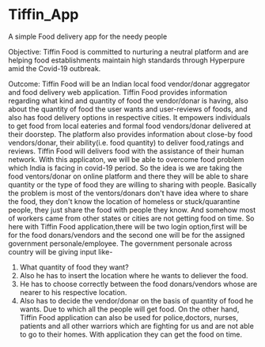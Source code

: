 # Tiffin_App
A simple Food delivery app for the needy people

Objective: Tiffin Food is committed to nurturing a neutral platform and are helping food establishments maintain high standards through Hyperpure amid the Covid-19 outbreak.

Outcome: Tiffin Food will be an Indian local food vendor/donar aggregator and food delivery web application. Tiffin Food provides information regarding what kind and quantity of food the vendor/donar is having, also about the quantity of food the user wants and user-reviews of foods, and also has food delivery options in respective cities.
It empowers individuals to get food from local eateries and formal food vendors/donar delivered at their doorstep. The platform also provides information about close-by food vendors/donar, their ability(i.e. food quantity) to deliver food,ratings and reviews. Tiffin Food will delivers food with the assistance of their human network.
With this applicaton, we will be able to overcome food problem which India is facing in covid-19 period. So the idea is we are taking the food ventors/donar on online platform and there they will be able to share quantity or the type of food they are willing to sharing with people.
Basically the problem is most of the ventors/donars don't have idea where to share the food, they don't know the location of homeless or stuck/quarantine people, they just share the food with people they know. And somehow most of workers came from other states or cities are not getting food on time.
So here with Tiffin Food application,there will be two login option,first will be for the food donars/vendors and the second one will be for the assigned government personale/employee. The government personale across country will be giving input like-
1) What quantity of food they want?
2) Also he has to insert the location where he wants to deliever the food.
3) He has to choose correctly between the food donars/vendors whose are nearer to his respective location.
4) Also has to decide the vendor/donar on the basis of quantity of food he wants.
Due to which all the people will get food. 
On the other hand, Tiffin Food application can also be used for police,doctors, nurses, patients and all other warriors which are fighting for us and are not able to go to their homes. With application they can get the food on time.
